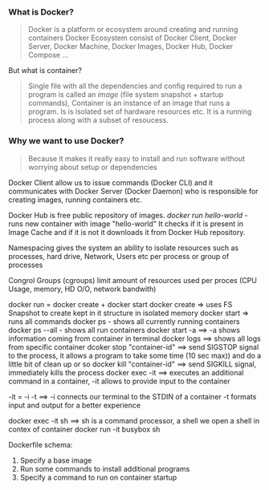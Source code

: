 ### What is Docker?

> Docker is a platform or ecosystem around creating and running containers
  Docker Ecosystem consist of Docker Client, Docker Server, Docker Machine, Docker Images, Docker Hub, Docker Compose ...

But what is container?

> Single file with all the dependencies and config required to run a program is called an *image* (file system snapshot + startup commands), Container is an instance of an image that runs a program. Is is isolated set of hardware resources etc. It is a running process along with a subset of resoucess.


### Why we want to use Docker?

> Because it makes it really easy to install and run software without worrying about setup or dependencies


Docker Client allow us to issue commands (Docker CLI) and it communicates with Docker Server (Docker Daemon) who is responsible for creating images, running containers etc.

Docker Hub is free public repository of images.
*docker run hello-world* - runs new container with image "hello-world"
It checks if it is present in Image Cache and if it is not it downloads it from Docker Hub repository.

Namespacing gives the system an ability to isolate resources such as processes, hard drive, Network, Users etc per process or group of processes

Congrol Groups (cgroups) limit amount of resources used per proces (CPU Usage, memory, HD O/O, network bandwith)


docker run = docker create + docker start
docker create => uses FS Snapshot to create kept in it structure in isolated memory
docker start => runs all commands
docker ps - shows all currently running containers
docker ps --all - shows all run containers
docker start -a ==> -a shows information coming from container in terminal
docker logs <container-id> ==> shows all logs from specific container
dcoker stop "container-id" ==> send SIGSTOP signal to the process, it allows a program to take some time (10 sec max)) and do a little bit of clean up or so
docker kill "container-id" ==> send SIGKILL signal, immediately kills the process
docker exec -it <container-id> <command> ==> executes an additional command in a container, -it allows to provide input to the container

-it = -i -t ==> -i connects our terminal to the STDIN of a container
                -t formats input and output for a better experience

docker exec -it <container-id> sh ==> sh is a command processor, a shell we open a shell in contex of container
docker run -it busybox sh

Dockerfile schema:

1. Specify a base image
2. Run some commands to install additional programs
3. Specify a command to run on container startup
